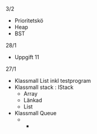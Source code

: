 3/2
- Prioritetskö
- Heap
- BST

28/1
- Uppgift 11

27/1
- Klassmall List
	inkl testprogram
- Klassmall stack : IStack
	- Array
	- Länkad
	- List
- Klassmall Queue
	- *